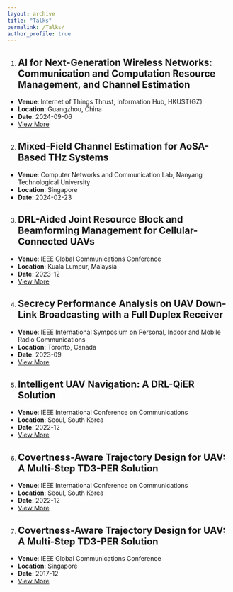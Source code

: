 ```yaml
---
layout: archive
title: "Talks"
permalink: /Talks/
author_profile: true
---
```


1. ## AI for Next-Generation Wireless Networks: Communication and Computation Resource Management, and Channel Estimation
- **Venue**: Internet of Things Thrust, Information Hub, HKUST(GZ)
- **Location**: Guangzhou, China
- **Date**: 2024-09-06
- [View More](https://calendar.hkust.edu.hk/events/iot-thrust-seminar-next-generation-wireless-networks-communication-and-computation-resource)

2. ## Mixed-Field Channel Estimation for AoSA-Based THz Systems
- **Venue**: Computer Networks and Communication Lab, Nanyang Technological University
- **Location**: Singapore
- **Date**: 2024-02-23

3. ## DRL-Aided Joint Resource Block and Beamforming Management for Cellular-Connected UAVs
- **Venue**: IEEE Global Communications Conference
- **Location**: Kuala Lumpur, Malaysia
- **Date**: 2023-12
- [View More](https://ieeexplore.ieee.org/document/10437176)

4. ## Secrecy Performance Analysis on UAV Down-Link Broadcasting with a Full Duplex Receiver
- **Venue**: IEEE International Symposium on Personal, Indoor and Mobile Radio Communications
- **Location**: Toronto, Canada
- **Date**: 2023-09
- [View More](https://ieeexplore.ieee.org/document/10293850)

5. ## Intelligent UAV Navigation: A DRL-QiER Solution
- **Venue**: IEEE International Conference on Communications
- **Location**: Seoul, South Korea
- **Date**: 2022-12
- [View More](https://ieeexplore.ieee.org/document/9838566)

6. ## Covertness-Aware Trajectory Design for UAV: A Multi-Step TD3-PER Solution
- **Venue**: IEEE International Conference on Communications
- **Location**: Seoul, South Korea
- **Date**: 2022-12
- [View More](https://ieeexplore.ieee.org/document/9839093)

7. ## Covertness-Aware Trajectory Design for UAV: A Multi-Step TD3-PER Solution
- **Venue**: IEEE Global Communications Conference
- **Location**: Singapore
- **Date**: 2017-12
- [View More](https://ieeexplore.ieee.org/document/8254504)
